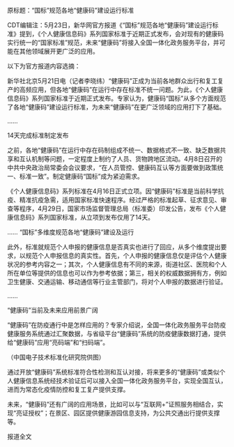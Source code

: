 原标题：“国标”规范各地“健康码”建设运行标准

CDT编辑注：5月23日，新华网官方报道《“国标”规范各地“健康码”建设运行标准》提到，《个人健康信息码》系列国家标准于近期正式发布，会对现有的健康码实行统一的“国家标准”规范，未来“健康码”将接入全国一体化政务服务平台，并可能在其他领域展开更广泛的应用。

以下为官方报道内容选摘：

新华社北京5月21日电（记者李晓纬）“健康码”正成为当前各地群众出行和复工复产的高频应用，但各地“健康码”在运行中存在标准不统一问题。为此，《个人健康信息码》系列国家标准于近期正式发布。专家认为，健康码“国标”从多个方面规范了各地“健康码”建设运行标准，为未来“健康码”在更广泛领域的应用打下了基础。

&#8230;&#8230;

14天完成标准制定发布

之前，各地“健康码”在运行中存在码制组成不统一、数据格式不一致、缺乏数据共享和互认机制等问题，一定程度上制约了人员、货物跨地区流动。4月8日召开的中共中央政治局常委会会议要求，“在人员管控、健康码互认等方面要做到政策统一、标准一致”。制定健康码“国标”成为紧迫需求。

《个人健康信息码》系列标准在4月16日正式立项。因“健康码”标准是当前科学抗疫、精准抗疫急需，适用国家标准快速程序。经过严格的标准起草、征求意见、审查等程序，4月29日，国家市场监督管理总局（标准委）印发公告，发布《个人健康信息码》系列国家标准，从立项到发布仅用了14天。

&#8230;&#8230; “国标”多维度规范各地“健康码”建设及运行

此外，标准就规范个人申报的健康信息是否真实也进行了回应，从多个维度提出要求，以规范个人申报信息的真实性。首先，个人申报的健康信息仅是评估个人健康状况的参考内容之一；其次，个人健康信息有不同的来源，街道社区、医院和个人所在单位等提供的信息也可以作为参考依据；第三，相关的权威数据拥有方，例如卫生健康、交通运输、移动通信等行业主管部门，将对个人申报的数据进行验证。

&#8230;&#8230;

“健康码”当前及未来应用前景广阔

“健康码”在防疫通行中是怎样应用的？专家介绍说，全国一体化政务服务平台防疫健康服务系统通过汇聚数据，与省级平台“健康码”系统的防疫健康数据打通，提供给“健康码”应用“亮码端”和“扫码端”。

（中国电子技术标准化研究院供图）

通过开放“健康码”系统标准符合性检测和互认对接，将来更多的“健康码”或类似个人健康信息系统经技术验证后可以接入全国一体化政务服务平台，实现全国互认，进而为常态化疫情防控和复工复产提供支撑。

未来，“健康码”还有广阔的应用场景，比如可以与“互联网+”证照服务相结合，实现“亮证授权”；在景区、园区提供健康游园信息支持，为公共交通出行提供支撑等。

报道全文


